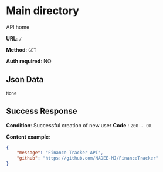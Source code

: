 # Main directory

API home

**URL**: `/`

**Method**: `GET`

**Auth required**: NO

## Json Data

    None

## Success Response

**Condition**: Successful creation of new user
**Code** : `200 - OK`

**Content example**:

```json
{
    "message": "Finance Tracker API",
    "github": "https://github.com/NADEE-MJ/FinanceTracker"
}
```
